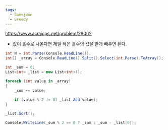 ```yaml
---
tags:
  - Baekjoon
  - Greedy
---
```

https://www.acmicpc.net/problem/28062
- 값이 홀수로 나온다면 제일 작은 홀수의 값을 한개 빼주면 된다.
```C#
int N = int.Parse(Console.ReadLine());
int[] _array = Console.ReadLine().Split().Select(int.Parse).ToArray();

int _sum = 0;
List<int> _list = new List<int>();

foreach (int value in _array)
{
    _sum += value;
    
    if (value % 2 != 0) _list.Add(value); 
}

_list.Sort();

Console.WriteLine(_sum % 2 == 0 ? _sum : _sum - _list[0]);
```